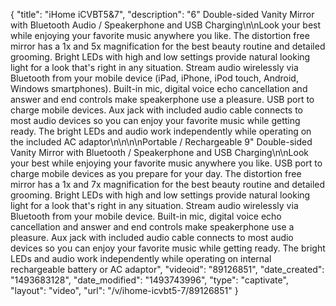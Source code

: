 {
    "title": "iHome iCVBT5&7",
    "description": "6\" Double-sided Vanity Mirror with Bluetooth Audio \/ Speakerphone and USB Charging\n\nLook your best while enjoying your favorite music anywhere you like. The distortion free mirror has a 1x and 5x magnification for the best beauty routine and detailed grooming. Bright LEDs with high and low settings provide natural looking light for a look that's right in any situation. Stream audio wirelessly via Bluetooth from your mobile device (iPad, iPhone, iPod touch, Android, Windows smartphones). Built-in mic, digital voice echo cancellation and answer and end controls make speakerphone use a pleasure. USB port to charge mobile devices. Aux jack with included audio cable connects to most audio devices so you can enjoy your favorite music while getting ready. The bright LEDs and audio work independently while operating on the included AC adaptor\n\n\n\nPortable \/ Rechargeable 9\" Double-sided Vanity Mirror with Bluetooth \/ Speakerphone and USB Charging\n\nLook your best while enjoying your favorite music anywhere you like. USB port to charge mobile devices as you prepare for your day. The distortion free mirror has a 1x and 7x magnification for the best beauty routine and detailed grooming. Bright LEDs with high and low settings provide natural looking light for a look that's right in any situation. Stream audio wirelessly via Bluetooth from your mobile device. Built-in mic, digital voice echo cancellation and answer and end controls make speakerphone use a pleasure. Aux jack with included audio cable connects to most audio devices so you can enjoy your favorite music while getting ready. The bright LEDs and audio work independently while operating on internal rechargeable battery or AC adaptor",
    "videoid": "89126851",
    "date_created": "1493683128",
    "date_modified": "1493743996",
    "type": "captivate",
    "layout": "video",
    "url": "\/v\/ihome-icvbt5-7\/89126851"
}